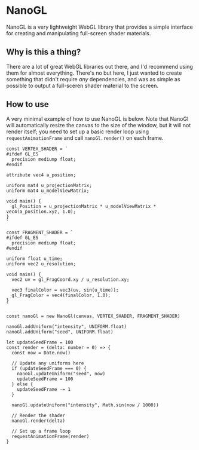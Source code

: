 # NanoGL

NanoGL is a very lightweight WebGL library that provides a simple interface for creating and manipulating full-screen shader materials.

## Why is this a thing?

There are a lot of great WebGL libraries out there, and I'd recommend using them for almost everything. There's no but here, I just wanted to create something that didn't require _any_ dependencies, and was as simple as possible to output a full-sceren shader material to the screen.

## How to use

A very minimal example of how to use NanoGL is below. Note that NanoGl will automatically resize the canvas to the size of the window, but it will not render itself; you need to set up a basic render loop using `requestAnimationFrame` and call `nanoGl.render()` on each frame.

```
const VERTEX_SHADER = `
#ifdef GL_ES
  precision mediump float;
#endif

attribute vec4 a_position;

uniform mat4 u_projectionMatrix;
uniform mat4 u_modelViewMatrix;

void main() {
  gl_Position = u_projectionMatrix * u_modelViewMatrix * vec4(a_position.xyz, 1.0);
}
`

const FRAGMENT_SHADER = `
#ifdef GL_ES
  precision mediump float;
#endif

uniform float u_time;
uniform vec2 u_resolution;

void main() {
  vec2 uv = gl_FragCoord.xy / u_resolution.xy;

  vec3 finalColor = vec3(uv, sin(u_time));
  gl_FragColor = vec4(finalColor, 1.0);
}
`

const nanoGl = new NanoGl(canvas, VERTEX_SHADER, FRAGMENT_SHADER)

nanoGl.addUniform("intensity", UNIFORM.float)
nanoGl.addUniform("seed", UNIFORM.float)

let updateSeedFrame = 100
const render = (delta: number = 0) => {
  const now = Date.now()

  // Update any uniforms here
  if (updateSeedFrame === 0) {
    nanoGl.updateUniform("seed", now)
    updateSeedFrame = 100
  } else {
    updateSeedFrame -= 1
  }

  nanoGl.updateUniform("intensity", Math.sin(now / 1000))

  // Render the shader
  nanoGl.render(delta)

  // Set up a frame loop
  requestAnimationFrame(render)
}

```

